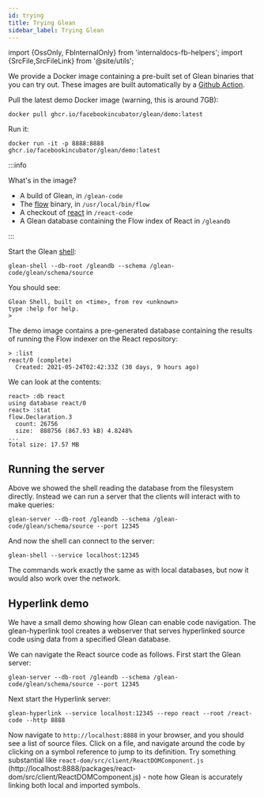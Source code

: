 ```yaml
---
id: trying
title: Trying Glean
sidebar_label: Trying Glean
---
```


import {OssOnly, FbInternalOnly} from 'internaldocs-fb-helpers';
import {SrcFile,SrcFileLink} from '@site/utils';

We provide a Docker image containing a pre-built set of Glean binaries
that you can try out.  These images are built automatically by a
[Github Action](https://github.com/facebookincubator/Glean/blob/master/.github/workflows/glean-docker.yml).

Pull the latest demo Docker image (warning, this is around 7GB):

```
docker pull ghcr.io/facebookincubator/glean/demo:latest
```

Run it:

```
docker run -it -p 8888:8888 ghcr.io/facebookincubator/glean/demo:latest
```

:::info

What's in the image?

* A build of Glean, in `/glean-code`
* The [flow](https://github.com/facebook/flow/) binary, in `/usr/local/bin/flow`
* A checkout of [react](https://github.com/facebook/react/) in `/react-code`
* A Glean database containing the Flow index of React in `/gleandb`

:::

Start the Glean [shell](shell):

```
glean-shell --db-root /gleandb --schema /glean-code/glean/schema/source
```

You should see:

```
Glean Shell, built on <time>, from rev <unknown>
type :help for help.
>
```

The demo image contains a pre-generated database containing the
results of running the Flow indexer on the React repository:

```
> :list
react/0 (complete)
  Created: 2021-05-24T02:42:33Z (30 days, 9 hours ago)
```

We can look at the contents:

```
react> :db react
using database react/0
react> :stat
flow.Declaration.3
  count: 26756
  size:  888756 (867.93 kB) 4.8248%
...
Total size: 17.57 MB
```

## Running the server

Above we showed the shell reading the database from the filesystem
directly. Instead we can run a server that the clients will interact
with to make queries:

```
glean-server --db-root /gleandb --schema /glean-code/glean/schema/source --port 12345
```

And now the shell can connect to the server:

```
glean-shell --service localhost:12345
```

The commands work exactly the same as with local databases, but now it
would also work over the network.

## Hyperlink demo

We have a small demo showing how Glean can enable code navigation. The <SrcFileLink file="glean/demo/Hyperlink.hs">glean-hyperlink</SrcFileLink> tool
creates a webserver that serves hyperlinked source code using data
from a specified Glean database.

We can navigate the React source code as follows. First start the
Glean server:

```
glean-server --db-root /gleandb --schema /glean-code/glean/schema/source --port 12345
```

Next start the Hyperlink server:

```
glean-hyperlink --service localhost:12345 --repo react --root /react-code --http 8888
```

Now navigate to `http://localhost:8888` in your browser, and you
should see a list of source files. Click on a file, and navigate
around the code by clicking on a symbol reference to jump to its
definition.  Try something substantial like
`react-dom/src/client/ReactDOMComponent.js`
(http://localhost:8888/packages/react-dom/src/client/ReactDOMComponent.js) -
note how Glean is accurately linking both local and imported
symbols.

